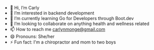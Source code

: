 - 👋 Hi, I’m Carly
- 👀 I’m interested in backend development
- 🌱 I’m currently learning Go for Developers through Boot.dev
- 💞️ I’m looking to collaborate on anything health and wellness related
- 📫 How to reach me carlynmonge@gmail.com
- 😄 Pronouns: She/her
- ⚡ Fun fact: I'm a chiropractor and mom to two boys

<!---
cmonge21/cmonge21 is a ✨ special ✨ repository because its `README.md` (this file) appears on your GitHub profile.
You can click the Preview link to take a look at your changes.
--->

